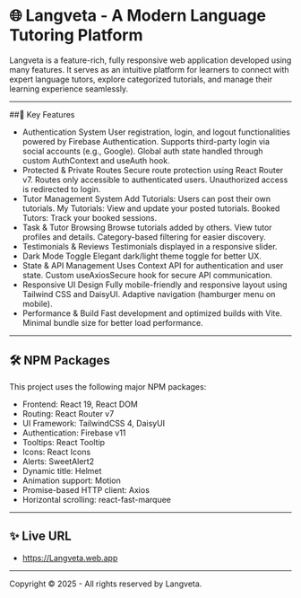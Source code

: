 # 🌐 Langveta - A Modern Language Tutoring Platform

Langveta is a feature-rich, fully responsive web application developed using many features. It serves as an intuitive platform for learners to connect with expert language tutors, explore categorized tutorials, and manage their learning experience seamlessly.

---

##🔑 Key Features

- Authentication System
User registration, login, and logout functionalities powered by Firebase Authentication.
Supports third-party login via social accounts (e.g., Google).
Global auth state handled through custom AuthContext and useAuth hook.
- Protected & Private Routes
Secure route protection using React Router v7.
Routes only accessible to authenticated users.
Unauthorized access is redirected to login.
- Tutor Management System
Add Tutorials: Users can post their own tutorials.
My Tutorials: View and update your posted tutorials.
Booked Tutors: Track your booked sessions.
- Task & Tutor Browsing
Browse tutorials added by others.
View tutor profiles and details.
Category-based filtering for easier discovery.
- Testimonials & Reviews
Testimonials displayed in a responsive slider.
- Dark Mode Toggle
Elegant dark/light theme toggle for better UX.
- State & API Management
Uses Context API for authentication and user state.
Custom useAxiosSecure hook for secure API communication.
- Responsive UI Design
Fully mobile-friendly and responsive layout using Tailwind CSS and DaisyUI.
Adaptive navigation (hamburger menu on mobile).
- Performance & Build
Fast development and optimized builds with Vite.
Minimal bundle size for better load performance.

---

## 🛠️ NPM Packages

This project uses the following major NPM packages:
- Frontend: React 19, React DOM
- Routing: React Router v7
- UI Framework: TailwindCSS 4, DaisyUI
- Authentication: Firebase v11
- Tooltips: React Tooltip
- Icons: React Icons
- Alerts: SweetAlert2
- Dynamic title: Helmet
- Animation support: Motion
- Promise-based HTTP client: Axios
- Horizontal scrolling: react-fast-marquee

---

## ✨ Live URL

- https://Langveta.web.app
---

Copyright © 2025 - All rights reserved by Langveta.
